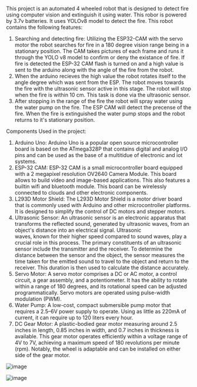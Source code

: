 This project is an automated 4 wheeled robot that is designed to detect fire using computer vision and extinguish it using water. This robor is powered by 3.7v batteries. It uses YOLOv8 model to detect the fire. This robot contains the following features:
  1. Searching and detecting fire: Utilizing the ESP32-CAM with the servo motor the robot searches for fire in a 180 degree vision range being in a stationary position. The CAM takes pictures of each frame and runs it through the YOLO v8 model to confirm or deny the existance of fire. If fire is detected the ESP-32 CAM flash is turned on and a high value is sent to the arduino along with the angle of the fire from the robot.
  2. When the arduino recieves the high value the robot rotates itself to the angle degree which was sent from the ESP. The robot moves towards the fire with the ultrasonic sensor active in this stage.
     The robot will stop when the fire is within 10 cm. This task is done via the ultrasonic sensor.
  3. After stopping in the range of the fire the robot will spray water using the water pump on the fire. The ESP CAM will detect the precense of the fire. When the fire is extinguished the water pump stops
     and the robot returns to it's stationary position.

Components Used in the project:
  1. Arduino Uno: Arduino Uno is a popular open source microcontroller board is based on the ATmega328P that contains digital and analog I/O pins and can be used as the base of a multitidue of electronic and
     iot systems.
  3. ESP-32 CAM: ESP-32 CAM is a small microcontroller board equipped with a 2 megapixel resolution OV2640 Camera Module. This board allows to build video and image-based applications. This also features a
     builtin wifi and bluetooth module. This board can be wirelessly connected to clouds and other electronic components.
  3. L293D Motor Shield: The L293D Motor Shield is a motor driver board that is commonly used with Arduino and other microcontroller platforms. It is designed to simplify the control of DC motors
     and stepper motors.
  4. Ultrasonic Sensor: An ultrasonic sensor is an electronic apparatus that transforms the reflected sound, generated by ultrasonic waves, from an object's distance into an electrical signal. Ultrasonic   
     waves, known for their higher speed compared to sound waves, play a crucial role in this process. The primary constituents of an ultrasonic sensor include the transmitter and the receiver. To determine 
     the distance between the sensor and the object, the sensor measures the time taken for the emitted sound to travel to the object and return to the receiver. This duration is then used to calculate the distance accurately.
  5. Servo Motor: A servo motor comprises a DC or AC motor, a control circuit, a gear assembly, and a potentiometer. It has the ability to rotate within a range of 180 degrees,
     and its rotational speed can be adjusted programmatically. Servo motors are operated using pulse-width modulation (PWM).
  6. Water Pump: A low-cost, compact submersible pump motor that requires a 2.5–6V power supply to operate. Using as little as 220mA of current, it can require up to 120 liters every hour. 
  7. DC Gear Motor: A plastic-bodied gear motor measuring around 2.5 inches in length, 0.85 inches in width, and 0.7 inches in thickness is available. This gear motor operates efficiently within a
     voltage range of 4V to 7V, achieving a maximum speed of 180 revolutions per minute (rpm). Notably, the wheel is adaptable and can be installed on either side of the gear motor.
     
![image](https://github.com/Sakib063/Firefighter-Robot/assets/61977755/810e8559-5312-48a1-92e1-7cca248e862e)

![image](https://github.com/Sakib063/Firefighter-Robot/assets/61977755/6f4a7e80-3a62-4406-829c-52f44a0bf48c)
